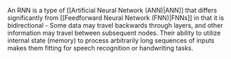An RNN is a type of [[Artificial Neural Network (ANN)|ANN]] that differs significantly from [[Feedforward Neural Network (FNN)|FNNs]] in that it is bidirectional - Some data may travel backwards through layers, and other information may travel between subsequent nodes. Their ability to utilize internal state (memory) to process arbitrarily long sequences of inputs makes them fitting for speech recognition or handwriting tasks.